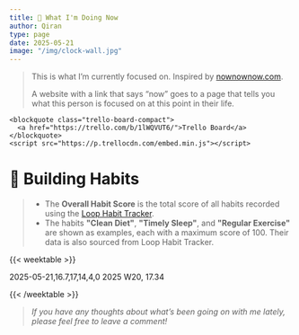 ```yaml
---
title: 🧭 What I'm Doing Now
author: Qiran
type: page
date: 2025-05-21
image: "/img/clock-wall.jpg"
---
```

> This is what I’m currently focused on. Inspired by [nownownow.com](https://nownownow.com/about).
>
> A website with a link that says “now” goes to a page that tells you what this person is focused on at this point in their life.



```
<blockquote class="trello-board-compact">
  <a href="https://trello.com/b/1lWQVUT6/">Trello Board</a>
</blockquote>
<script src="https://p.trellocdn.com/embed.min.js"></script>
```


# 🌳 Building Habits

> - The **Overall Habit Score** is the total score of all habits recorded using the [Loop Habit Tracker](https://loophabits.org/).
> - The habits **"Clean Diet"**, **"Timely Sleep"**, and **"Regular Exercise"** are shown as examples, each with a maximum score of 100. Their data is also sourced from Loop Habit Tracker.

{{< weektable >}}

2025-05-21,16.7,17,14,4,0
2025 W20, 17.34

{{< /weektable >}}  

> *If you have any thoughts about what’s been going on with me lately, please feel free to leave a comment!*

